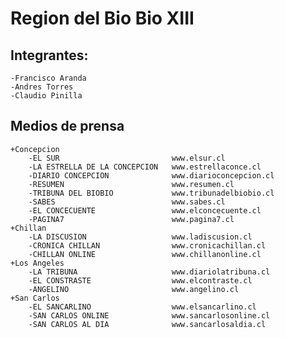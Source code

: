 # Region del Bio Bio XIII

## Integrantes:
    -Francisco Aranda
    -Andres Torres
    -Claudio Pinilla

## Medios de prensa 
    +Concepcion
        -EL SUR                         www.elsur.cl
        -LA ESTRELLA DE LA CONCEPCION   www.estrellaconce.cl
        -DIARIO CONCEPCION 	            www.diarioconcepcion.cl
        -RESUMEN                        www.resumen.cl
        -TRIBUNA DEL BIOBIO             www.tribunadelbiobio.cl
        -SABES                          www.sabes.cl
        -EL CONCECUENTE                 www.elconcecuente.cl
        -PAGINA7                        www.pagina7.cl
    +Chillan
        -LA DISCUSION                   www.ladiscusion.cl
        -CRONICA CHILLAN 	            www.cronicachillan.cl
        -CHILLAN ONLINE                 www.chillanonline.cl
    +Los Angeles
        -LA TRIBUNA 	                www.diariolatribuna.cl
        -EL CONSTRASTE                  www.elcontraste.cl
        -ANGELINO                       www.angelino.cl
    +San Carlos
        -EL SANCARLINO                  www.elsancarlino.cl
        -SAN CARLOS ONLINE              www.sancarlosonline.cl
        -SAN CARLOS AL DIA              www.sancarlosaldia.cl

    